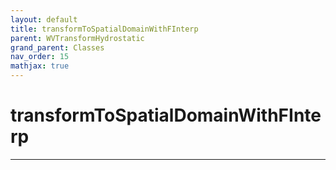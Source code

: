 ```yaml
---
layout: default
title: transformToSpatialDomainWithFInterp
parent: WVTransformHydrostatic
grand_parent: Classes
nav_order: 15
mathjax: true
---
```


#  transformToSpatialDomainWithFInterp




---

